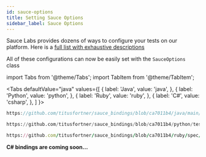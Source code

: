 ```yaml
---
id: sauce-options
title: Setting Sauce Options
sidebar_label: Sauce Options
---
```


Sauce Labs provides dozens of ways to configure your tests on our platform.
Here is a [full list with exhaustive descriptions](https://docs.saucelabs.com/dev/test-configuration-options/index.html)

All of these configurations can now be easily set with the `SauceOptions` class

import Tabs from '@theme/Tabs';
import TabItem from '@theme/TabItem';

<Tabs
defaultValue="java"
values={[
{ label: 'Java', value: 'java', },
{ label: 'Python', value: 'python', },
{ label: 'Ruby', value: 'ruby', },
{ label: 'C#', value: 'csharp', },
]
}>

<TabItem value="java">

```java reference
https://github.com/titusfortner/sauce_bindings/blob/ca7011b4/java/main/src/test/java/com/saucelabs/saucebindings/examples/SauceLabsOptionsTest.java
```

</TabItem>
<TabItem value="python">

```python reference
https://github.com/titusfortner/sauce_bindings/blob/ca7011b4/python/tests/examples/test_sauce_options.py
```

</TabItem>
<TabItem value="ruby">

```ruby reference
https://github.com/titusfortner/sauce_bindings/blob/ca7011b4/ruby/spec/examples/sauce_options_spec.rb
```

</TabItem>
<TabItem value="csharp">

**C# bindings are coming soon...**

</TabItem>
</Tabs>
